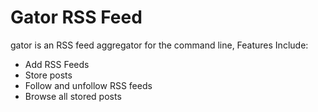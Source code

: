 # Gator RSS Feed

gator is an RSS feed aggregator for the command line, Features Include:

- Add RSS Feeds
- Store posts
- Follow and unfollow RSS feeds
- Browse all stored posts
